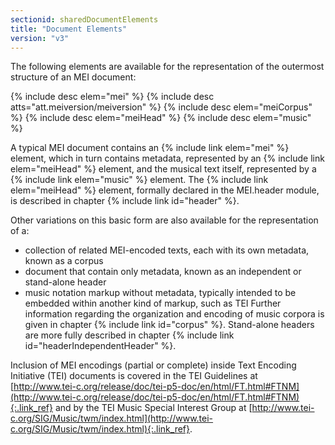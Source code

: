 ```yaml
---
sectionid: sharedDocumentElements
title: "Document Elements"
version: "v3"
---
```


The following elements are available for the representation of the outermost structure of an MEI document:

  
{% include desc elem="mei" %} 
{% include desc atts="att.meiversion/meiversion" %} 
{% include desc elem="meiCorpus" %} 
{% include desc elem="meiHead" %} 
{% include desc elem="music" %} 
 

A typical MEI document contains an {% include link elem="mei" %} element, which in turn contains metadata, represented by an {% include link elem="meiHead" %} element, and the musical text itself, represented by a {% include link elem="music" %} element. The {% include link elem="meiHead" %} element, formally declared in the MEI.header module, is described in chapter {% include link id="header" %}.

Other variations on this basic form are also available for the representation of a:

- collection of related MEI-encoded texts, each with its own metadata, known as a corpus
- document that contain only metadata, known as an independent or stand-alone header
- music notation markup without metadata, typically intended to be embedded within another kind of markup, such as TEI
Further information regarding the organization and encoding of music corpora is given in chapter {% include link id="corpus" %}. Stand-alone headers are more fully described in chapter {% include link id="headerIndependentHeader" %}.

Inclusion of MEI encodings (partial or complete) inside Text Encoding Initiative (TEI) documents is covered in the TEI Guidelines at [http://www.tei-c.org/release/doc/tei-p5-doc/en/html/FT.html#FTNM](http://www.tei-c.org/release/doc/tei-p5-doc/en/html/FT.html#FTNM){:.link_ref} and by the TEI Music Special Interest Group at [http://www.tei-c.org/SIG/Music/twm/index.html](http://www.tei-c.org/SIG/Music/twm/index.html){:.link_ref}.
